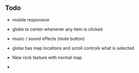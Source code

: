 ## Todo

- mobile responsive

- globe to center whenever any item is clicked

- music / sound effects (mute button)

- globe has map locations and scroll controls what is selected

- New rock texture with normal map

- 
